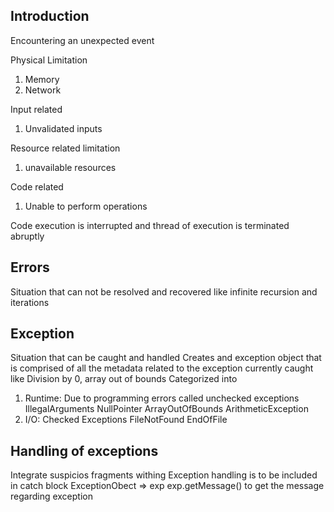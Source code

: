 ## Introduction ##

Encountering an unexpected event

Physical Limitation
1. Memory
2. Network

Input related
1. Unvalidated inputs

Resource related limitation
1. unavailable resources

Code related
1. Unable to perform operations


Code execution is interrupted and thread of execution is terminated abruptly

## Errors ## 
Situation that can not be resolved and recovered
like infinite recursion and iterations

## Exception ##
Situation that can be caught and handled
Creates and exception object that is comprised of all the metadata related to the exception currently caught
like Division by 0, array out of bounds
Categorized into
1. Runtime: Due to programming errors called unchecked exceptions 
    IllegalArguments
    NullPointer
    ArrayOutOfBounds
    ArithmeticException
2. I/O: Checked Exceptions
    FileNotFound
    EndOfFile

## Handling of exceptions ##
Integrate suspicios fragments withing <try---catch---block>
Exception handling is to be included in catch block
ExceptionObect => exp
    exp.getMessage() to get the message regarding exception
